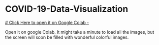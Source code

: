 # COVID-19-Data-Visualization


[# Click Here to open it on Google Colab -](https://colab.research.google.com/github/alexandrecyano/COVID-19-Data-Visualization-/blob/main/COVID_19.ipynb
)

Open it on google Colab. It might take a minute to load all the images, but the screen will soon be filled with wonderful colorful images.

